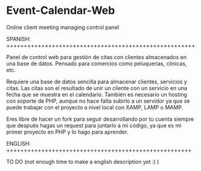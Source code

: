 Event-Calendar-Web
==================

Online client meeting managing control panel

SPANISH:
++++++++++++++++++++++++++++++++++++++++++++++++++++++

Panel de control web para gestión de citas con clientes almacenados en una base de datos.
Pensado para comercios como peluquerias, clinicas, etc.

Requiere una base de datos sencilla para almacenar clientes, servicios y citas. Las citas son el
resultado de unir un cliente con un servicio en una fecha que se muestra en el calendario.
También es necesario un hosting con soporte de PHP, aunque no hace falta subirlo a un servidor ya que
se puede trabajar con el proyecto a nivel local con XAMP, LAMP o MAMP.

Eres libre de hacer un fork para seguir desarrollando por tu cuenta siempre que después hagas un request para juntarlo
a mi código, ya que es mi primer proyecto en PHP y lo hago para aprender.



ENGLISH:
+++++++++++++++++++++++++++++++++++++++++++++++++++++

TO DO (not enough time to make a english description yet :) )
